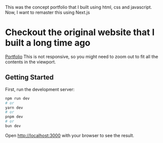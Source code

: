 This was the concept portfolio that I built using html, css and javascript. Now, I want to remaster this using Next.js

# Checkout the original website that I built a long time ago

[Portfolio](https://pawandai.github.io/portfolio/)
This is not responsive, so you might need to zoom out to fit all the contents in the viewport.

## Getting Started

First, run the development server:

```bash
npm run dev
# or
yarn dev
# or
pnpm dev
# or
bun dev
```

Open [http://localhost:3000](http://localhost:3000) with your browser to see the result.
